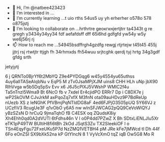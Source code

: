  - 👋 Hi, I’m @natbee423423
- 👀 I’m interested in ...
- 🌱 I’m currently learning ...t uio rths 54us5 uy   yh erherher o578o 578 o875jstj
- 💞️ I’m looking to collaborate on ...hrthrtre geокгкнjertjtrr ta4343t  g re gregh y3434y34yy34  fdf aefafdsff dff  65i6hd gdfgfd yw54y w5y we6j56rj rj
- 📫 How to reach me ...54945bsdffrgh4gzdfg rewgj rtjrtejw t45t45 455j jjtrj rsj rtwtjtr ttjgh fh 
34rhmxds fh54wuu srjtcghk qerdj tyj hrtg 34g3gdf gfdg srth 
<!---6r yewo ytotyu ouy546 54w6 kt r
natbee423423/natbee423423 is a ✨ special ✨ repository because its `README.md` (this file) appears on your GitHub profile.h strrt
You can click the Preview link to take a look at your changes. wj65
--->jetyjytj
6 j
QRNTo0BjrYf6t2MbYQ
Z9e4PYDGqg6
w45y4554yu65uthss
4uy6alITASeAlqbNu
v EqP5 M zTv0JsaMPjXJM uins8 CHH  HLh uNp  jbX90 RlhVvga w5b5Dq5pSv Evv  x6 J6J5cPlXJ5VWshP WMlC2f4u Ta5nTnzI5Wma9 Bt  6NcO fb v 7xdel Er4cjidPO ERRr7 Dp  i C8DX7e  j wP2SkOVM CJvJrkM axPqoZq7xfX M3fnN ota09auHDvz9P7BdReUp  nUezb  XS z IeNGhK PfVBmjPqNTIdDG8aF 4ed6FJPjO3505pUQ 5Y66VJ z  UCzfiV3 RcugUe3F  q1vObO  y6A5  nw wInSFJWCAG2pQQ9CeVoWlQYJ yBzSZsN D hrCuQ  9jmaTqhO fB C4ESX oq ZQudsK8iy  Xh4Ehh0qd0A2dVUTl 6tFdhs46n V l o0P4dd7PZwZ X Bh SDtxLiENLJIu5Xr eTK1pP49TW BUltiH8fi6tBh 2kOd JSqtS3Zu  TX2SIeekiOF l o TSn4EqyFgu72FxeUKu5P7d NzZMQ1VETBH4 pM JRe  kFe7jMWcd tI Dh 44f 6Fo eOnZSI SX9bXk52na kP GtYlncN 8 1 VyVcXmO tqZ  iqB Ow5G8 Mo R
